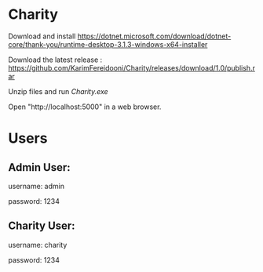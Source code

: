 # Charity
Download and install https://dotnet.microsoft.com/download/dotnet-core/thank-you/runtime-desktop-3.1.3-windows-x64-installer

Download the latest release : https://github.com/KarimFereidooni/Charity/releases/download/1.0/publish.rar

Unzip files and run *Charity.exe*

Open "http://localhost:5000" in a web browser.


# Users
Admin User:
---
username: admin

password: 1234

Charity User:
---
username: charity

password: 1234
